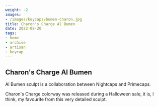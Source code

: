 ```yaml
---
weight: -2
images:
- /images/keycaps/bumen-charon.jpg
title: Charon's Charge Al Bumen
date: 2022-08-20
tags:
- home
- archive
- artisan
- keycap
---
```


## Charon's Charge Al Bumen

Al Bumen sculpt is a collaboration between Nightcaps and Primecaps.

Charon's Charge colorway was released during a Halloween sale, it is, I think, my favourite from this very detailed sculpt.